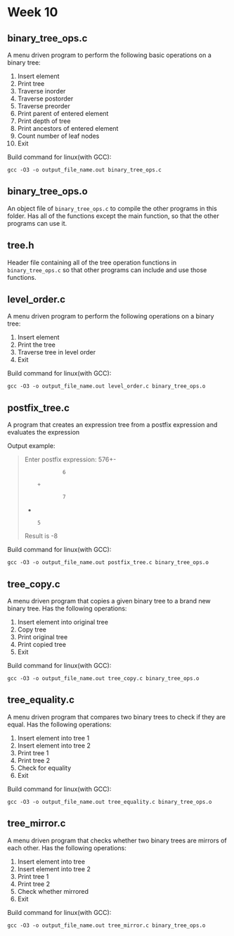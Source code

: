 # Week 10

## binary_tree_ops.c

A menu driven program to perform the following basic operations on a binary tree:

1. Insert element
2. Print tree
3. Traverse inorder
4. Traverse postorder
5. Traverse preorder
6. Print parent of entered element
7. Print depth of tree
8. Print ancestors of entered element
9. Count number of leaf nodes
10. Exit

Build command for linux(with GCC):

```shell
gcc -O3 -o output_file_name.out binary_tree_ops.c
```

## binary_tree_ops.o

An object file of `binary_tree_ops.c` to compile the other programs in this folder. Has all of the functions except the main function, so that the other programs can use it.

## tree.h

Header file containing all of the tree operation functions in `binary_tree_ops.c` so that other programs can include and use those functions.  

## level_order.c

A menu driven program to perform the following operations on a binary tree:

1. Insert element
2. Print the tree
3. Traverse tree in level order
4. Exit

Build command for linux(with GCC):

```shell
gcc -O3 -o output_file_name.out level_order.c binary_tree_ops.o
```

## postfix_tree.c

A program that creates an expression tree from a postfix expression and evaluates the expression

Output example:

> Enter postfix expression: 576+-
>
>                 6
>
>         +
>
>                 7
>
> -
>
>         5
>
> Result is -8

Build command for linux(with GCC):

```shell
gcc -O3 -o output_file_name.out postfix_tree.c binary_tree_ops.o
```

## tree_copy.c

A menu driven program that copies a given binary tree to a brand new binary tree. Has the following operations:

1. Insert element into original tree
2. Copy tree
3. Print original tree
4. Print copied tree
5. Exit

Build command for linux(with GCC):

```shell
gcc -O3 -o output_file_name.out tree_copy.c binary_tree_ops.o
```

## tree_equality.c

A menu driven program that compares two binary trees to check if they are equal. Has the following operations:

1. Insert element into tree 1
2. Insert element into tree 2
3. Print tree 1
4. Print tree 2
5. Check for equality
6. Exit

Build command for linux(with GCC):

```shell
gcc -O3 -o output_file_name.out tree_equality.c binary_tree_ops.o
```

## tree_mirror.c

A menu driven program that checks whether two binary trees are mirrors of each other. Has the following operations:

1. Insert element into tree
2. Insert element into tree 2
3. Print tree 1
4. Print tree 2
5. Check whether mirrored
6. Exit

Build command for linux(with GCC):

```shell
gcc -O3 -o output_file_name.out tree_mirror.c binary_tree_ops.o
```
